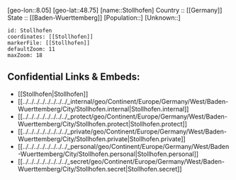 ﻿---
location: [48.75,8.05] 
mapzoom: [7,12] 
mapmarker: city 
type: City
tags:
- geo/City


SpocWebEntityId: 34584
isDeleted: false
confidential: public

---
[geo-lon::8.05] 
[geo-lat::48.75] 
[name::Stollhofen] 
Country :: [[Germany]]  
State :: [[Baden-Wuerttemberg]] 
[Population::] 
[Unknown::] 


```leaflet
id: Stollhofen
coordinates: [[Stollhofen]] 
markerFile: [[Stollhofen]] 
defaultZoom: 11 
maxZoom: 18
```


## Confidential Links & Embeds: 
- [[Stollhofen|Stollhofen]]  
- [[../../../../../../../../_internal/geo/Continent/Europe/Germany/West/Baden-Wuerttemberg/City/Stollhofen.internal|Stollhofen.internal]] 
- [[../../../../../../../../_protect/geo/Continent/Europe/Germany/West/Baden-Wuerttemberg/City/Stollhofen.protect|Stollhofen.protect]] 
- [[../../../../../../../../_private/geo/Continent/Europe/Germany/West/Baden-Wuerttemberg/City/Stollhofen.private|Stollhofen.private]] 
- [[../../../../../../../../_personal/geo/Continent/Europe/Germany/West/Baden-Wuerttemberg/City/Stollhofen.personal|Stollhofen.personal]] 
- [[../../../../../../../../_secret/geo/Continent/Europe/Germany/West/Baden-Wuerttemberg/City/Stollhofen.secret|Stollhofen.secret]] 
